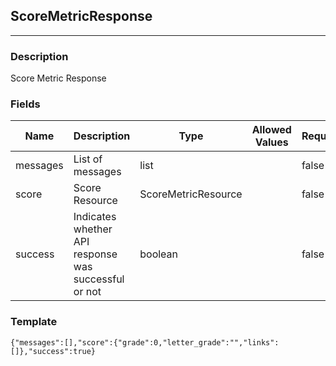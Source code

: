 ## ScoreMetricResponse
---
### Description
Score Metric Response
### Fields
| Name | Description | Type | Allowed Values | Required |
| ---- | ----------- | ---- | -------------- | -------- |
| messages | List of messages | list |  | false |
| score | Score Resource | ScoreMetricResource |  | false |
| success | Indicates whether API response was successful or not | boolean |  | false |
### Template
```
{"messages":[],"score":{"grade":0,"letter_grade":"","links":[]},"success":true}
```
